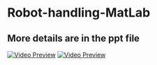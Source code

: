# Robot-handling-MatLab
## More details are in the ppt file
[![Video Preview](https://github.com/gems-lg1123/Robot-handling-MatLab/assets/127874636/dd6b4f3e-86e8-44bb-a95b-8219355ec434)](https://user-images.githubusercontent.com/127874636/282528735-3139b48c-30c3-454c-a83b-5f3d2115103c.mp4)
[![Video Preview](https://github.com/gems-lg1123/Robot-handling-MatLab/assets/127874636/ac57881f-0e0a-4542-bccd-134199864a68)](https://user-images.githubusercontent.com/127874636/282528743-0de5249e-78a9-44aa-84f5-f541b2859cfd.mp4)  
